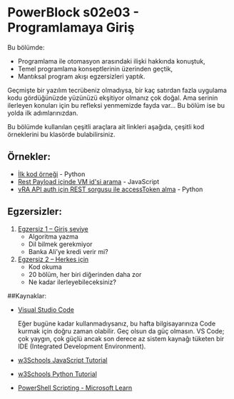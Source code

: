 # PowerBlock s02e03 - Programlamaya Giriş

Bu bölümde:
- Programlama ile otomasyon arasındaki ilişki hakkında konuştuk,
- Temel programlama konseptlerinin üzerinden geçtik,
- Mantıksal program akışı egzersizleri yaptık.

Geçmişte bir yazılım tecrübeniz olmadıysa, bir kaç satırdan fazla uygulama kodu gördüğünüzde yüzünüzü ekşitiyor olmanız çok doğal. Ama serinin ilerleyen konuları için bu refleksi yenmemizde fayda var... Bu bölüm ise bu yolda ilk adımlarınızdan.

Bu bölümde kullanılan çeşitli araçlara ait linkleri aşağıda, çeşitli kod örneklerini bu klasörde bulabilirsiniz.

## Örnekler:
- [İlk kod örneği](./Ornekler/ilkKodOrnegi.py) - Python
- [Rest Payload içinde VM id'si arama](./Ornekler/vmBulInRestPayload.js) - JavaScript
- [vRA API auth için REST sorgusu ile accessToken alma](./Ornekler/getVraToken.py) - Python

## Egzersizler:
1. [Egzersiz 1 – Giriş seviye](./Egzersiz%201)
   - Algoritma yazma
   - Dil bilmek gerekmiyor
   - Banka Ali’ye kredi verir mi?
2. [Egzersiz 2 – Herkes için](./Egzersiz%202/)
   - Kod okuma
   - 20 bölüm, her biri diğerinden daha zor
   - Ne kadar ilerleyebileceksiniz?

##Kaynaklar:
- [Visual Studio Code](https://code.visualstudio.com)

   Eğer bugüne kadar kullanmadıysanız, bu hafta bilgisayarınıza Code kurmak için doğru zaman olabilir. Geç olsun da güç olmasın. VS Code; çok yaygın, çok güçlü ancak son derece az sistem kaynağı tüketen bir IDE (Integrated Development Environment). 
- [w3Schools JavaScript Tutorial](https://www.w3schools.com/js/default.asp)
- [w3Schools Python Tutorial](https://www.w3schools.com/python/default.asp)
- [PowerShell Scripting - Microsoft Learn](https://learn.microsoft.com/tr-tr/powershell/scripting/)